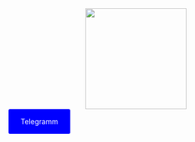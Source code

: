 <div id="header" align="center">
  <img src="https://media.giphy.com/media/B6IBrYTyvo1UJOXF9u/giphy.gif" width="200"/>
</div>

<div id="badges">
  <a style = "display: inline-block; background: #0000ff; color: #fff; padding: 1rem 1.5rem; text-decoration: none; border-radius: 3px;" href="https://t.me/AristoCrafte4" align="center" class="btn">Telegramm</a>
</div>
